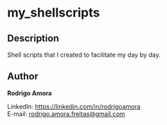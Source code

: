 # my_shellscripts
Description
-----------
Shell scripts that I created to facilitate my day by day.

Author
------
<b>Rodrigo Amora</b>

LinkedIn: https://linkedin.com/in/rodrigoamora <br>
E-mail: rodrigo.amora.freitas@gmail.com
